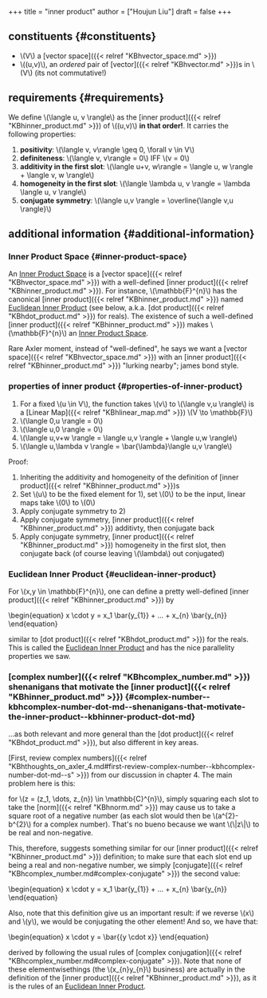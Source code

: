 +++
title = "inner product"
author = ["Houjun Liu"]
draft = false
+++

## constituents {#constituents}

-   \\(V\\) a [vector space]({{< relref "KBhvector_space.md" >}})
-   \\((u,v)\\), an _ordered_ pair of [vector]({{< relref "KBhvector.md" >}})s in \\(V\\) (its not commutative!)


## requirements {#requirements}

We define \\(\langle u, v \rangle\\) as the [inner product]({{< relref "KBhinner_product.md" >}}) of \\((u,v)\\) **in that order!**. It carries the following properties:

1.  **positivity**: \\(\langle v, v\rangle \geq 0, \forall v \in V\\)
2.  **definiteness**: \\(\langle v, v\rangle = 0\\) IFF \\(v = 0\\)
3.  **additivity in the first slot**: \\(\langle u+v, w\rangle = \langle u, w \rangle + \langle v, w \rangle\\)
4.  **homogeneity in the first slot**: \\(\langle \lambda u, v \rangle = \lambda \langle u, v \rangle\\)
5.  **conjugate symmetry**: \\(\langle u,v \rangle = \overline{\langle v,u \rangle}\\)


## additional information {#additional-information}


### Inner Product Space {#inner-product-space}

An [Inner Product Space](#inner-product-space) is a [vector space]({{< relref "KBhvector_space.md" >}}) with a well-defined [inner product]({{< relref "KBhinner_product.md" >}}). For instance, \\(\mathbb{F}^{n}\\) has the canonical [inner product]({{< relref "KBhinner_product.md" >}}) named [Euclidean Inner Product](#euclidean-inner-product) (see below, a.k.a. [dot product]({{< relref "KBhdot_product.md" >}}) for reals). The existence of such a well-defined [inner product]({{< relref "KBhinner_product.md" >}}) makes \\(\mathbb{F}^{n}\\) an [Inner Product Space](#inner-product-space).

Rare Axler moment, instead of "well-defined", he says we want a [vector space]({{< relref "KBhvector_space.md" >}}) with an [inner product]({{< relref "KBhinner_product.md" >}}) "lurking nearby"; james bond style.


### properties of inner product {#properties-of-inner-product}

1.  For a fixed \\(u \in V\\), the function takes \\(v\\) to \\(\langle v,u \rangle\\) is a [Linear Map]({{< relref "KBhlinear_map.md" >}}) \\(V \to \mathbb{F}\\)
2.  \\(\langle 0,u \rangle = 0\\)
3.  \\(\langle u,0 \rangle = 0\\)
4.  \\(\langle u,v+w \rangle = \langle u,v \rangle + \langle u,w \rangle\\)
5.  \\(\langle u,\lambda v \rangle = \bar{\lambda}\langle u,v \rangle\\)

Proof:

1.  Inheriting the additivity and homogeneity of the definition of [inner product]({{< relref "KBhinner_product.md" >}})s
2.  Set \\(u\\) to be the fixed element for 1), set \\(0\\) to be the input, linear maps take \\(0\\) to \\(0\\)
3.  Apply conjugate symmetry to 2)
4.  Apply conjugate symmetry, [inner product]({{< relref "KBhinner_product.md" >}}) additivty, then conjugate back
5.  Apply conjugate symmetry, [inner product]({{< relref "KBhinner_product.md" >}}) homogeneity in the first slot, then conjugate back (of course leaving \\(\lambda\\) out conjugated)


### Euclidean Inner Product {#euclidean-inner-product}

For \\(x,y \in \mathbb{F}^{n}\\), one can define a pretty well-defined [inner product]({{< relref "KBhinner_product.md" >}}) by

\begin{equation}
x \cdot y = x\_1 \bar{y\_{1}} + ... + x\_{n} \bar{y\_{n}}
\end{equation}

similar to [dot product]({{< relref "KBhdot_product.md" >}}) for the reals. This is called the [Euclidean Inner Product](#euclidean-inner-product) and has the nice parallelity properties we saw.


### [complex number]({{< relref "KBhcomplex_number.md" >}}) shenanigans that motivate the [inner product]({{< relref "KBhinner_product.md" >}}) {#complex-number--kbhcomplex-number-dot-md--shenanigans-that-motivate-the-inner-product--kbhinner-product-dot-md}

...as both relevant and more general than the [dot product]({{< relref "KBhdot_product.md" >}}), but also different in key areas.

[First, review complex numbers]({{< relref "KBhthoughts_on_axler_4.md#first-review-complex-number--kbhcomplex-number-dot-md--s" >}}) from our discussion in chapter 4. The main problem here is this:

for \\(z = (z\_1, \dots, z\_{n}) \in \mathbb{C}^{n}\\), simply squaring each slot to take the [norm]({{< relref "KBhnorm.md" >}}) may cause us to take a square root of a negative number (as each slot would then be \\(a^{2}-b^{2}\\) for a complex number). That's no bueno because we want \\(\\|z\\|\\) to be real and non-negative.

This, therefore, suggests something similar for our [inner product]({{< relref "KBhinner_product.md" >}}) definition; to make sure that each slot end up being a real and non-negative number, we simply [conjugate]({{< relref "KBhcomplex_number.md#complex-conjugate" >}}) the second value:

\begin{equation}
x \cdot y = x\_1 \bar{y\_{1}} + ... + x\_{n} \bar{y\_{n}}
\end{equation}

Also, note that this definition give us an important result: if we reverse \\(x\\) and \\(y\\), we would be conjugating the other element! And so, we have that:

\begin{equation}
x \cdot y = \bar{{y \cdot x}}
\end{equation}

derived by following the usual rules of [complex conjugation]({{< relref "KBhcomplex_number.md#complex-conjugate" >}}). Note that none of these elementwisethings (the \\(x\_{n}y\_{n}\\) business) are actually in the definition of the [inner product]({{< relref "KBhinner_product.md" >}}), as it is the rules of an [Euclidean Inner Product](#euclidean-inner-product).
